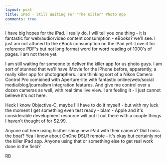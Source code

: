 ```yaml
---
layout: post
title: iPad - Still Waiting For "The Killer" Photo App
comments: true
---
```

I have big hopes for the iPad. I really do. I will tell you one thing - it is fantastic for web/audio/video content consumption - eBooks? we'll see. I just am not attuned to the eBook consumption on the iPad yet. Love it for reference PDF's but not long format word for word reading of 1000's of pages. I am not there yet.

I am still waiting for someone to deliver the killer app for us photo guys. I am sort of stunned that we'll have iMovie for the iPhone before, apparently, a really killer app for photographers. I am thinking sort of a Nikon Camera Control Pro combined with Aperture-lite with fantastic online/web/social media/blog/journalism integration features. And give me control over a dozen cameras as well, with real time live view. I am feeling it - I just cannot believe it's not here.

Heck I know Objective-C, maybe I'll have to do it myself - but with my luck the moment I get something even test ready - blam - Apple and it's considerable development resource will put it out there with a couple things I haven't thought of for $2.99.

Anyone out here using his/her shiny new iPad with their camera? Did I miss the boat? Yea I know about OnOne DSLR remote - it's okay but certainly not the killer iPad app. Anyone using that or something else to get real work done in the field?

RB